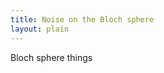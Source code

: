 ```yaml
---
title: Noise on the Bloch sphere
layout: plain
---
```


<div id="sketch-holder"></div>

Bloch sphere things

<html>
<head>

<script src="https://cdn.jsdelivr.net/npm/p5@1.1.9/lib/p5.js"></script>
<script>

let phase, bit, phaseBit, depol, depolFactor, phaseRad, bitRad, phaseBitRad;
let rad0=100;

function setup() {
  createCanvas(400, 400, WEBGL);
  phase = createSlider(1,24, 1);
  phase.position(10, 10+50);
  phase.style('width', '80px');
  bit = createSlider(1,24, 1);
  bit.position(width-85,10+50);
  bit.style('width', '80px');
  phaseBit = createSlider(1,24, 1);
  phaseBit.position(5,height-25+50);
  phaseBit.style('width', '80px');
  depol = createSlider(1,24, 1);
  depol.position(width-85, height-25+50);
  depol.style('width', '80px');
}

function draw() {
  background(205, 105, 94);
  fill(255);
  directionalLight(250, 250, 250, 0.8, 0.5, -1);
  strokeWeight(0);
  
  depolFactor = (24-depol.value())/24;
  rad = depolFactor*rad0;
  phaseRad = depolFactor*phase.value();
  bitRad = depolFactor*bit.value();
  phaseBitRad = depolFactor*phaseBit.value();
  
  ellipsoid(rad-phaseRad-phaseBitRad,rad-bitRad-phaseBitRad,rad-bitRad-phaseRad,24,24);
  strokeWeight(1);
  stroke(255);
  noFill();
  circle(0,0,2*rad0-1)
}

</script>
</head>
</html>
